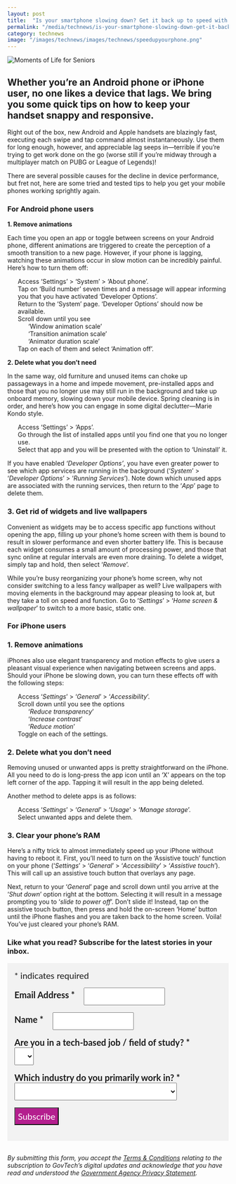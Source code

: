 ```yaml
---
layout: post
title:  "Is your smartphone slowing down? Get it back up to speed with these hacks"
permalink: "/media/technews/is-your-smartphone-slowing-down-get-it-back-up-to-speed-with-these-hacks"
category: technews
image: "/images/technews/images/technews/speedupyourphone.png"
---
```


![Moments of Life for Seniors](/images/technews/speedupyourphone.png)

Whether you’re an Android phone or iPhone user, no one likes a device that lags. We bring you some quick tips on how to keep your handset snappy and responsive.
---

Right out of the box, new Android and Apple handsets are blazingly fast, executing each swipe and tap command almost instantaneously. Use them for long enough, however, and appreciable lag seeps in—terrible if you’re trying to get work done on the go (worse still if you’re midway through a multiplayer match on PUBG or League of Legends)!

There are several possible causes for the decline in device performance, but fret not, here are some tried and tested tips to help you get your mobile phones working sprightly again.

### **For Android phone users**

**1. Remove animations**

Each time you open an app or toggle between screens on your Android phone, different animations are triggered to create the perception of a smooth transition to a new page. However, if your phone is lagging, watching these animations occur in slow motion can be incredibly painful. Here’s how to turn them off:

 - Access ‘Settings’ > ‘System’ > ‘About phone’. 
 - Tap on ‘Build number’ seven times and a message will appear informing you that you have activated ‘Developer Options’.
 - Return to the ‘System’ page. ‘Developer Options’ should now be available.
 - Scroll down until you see
     - ‘Window animation scale’
     - ‘Transition animation scale’
     - ‘Animator duration scale’
- Tap on each of them and select ‘Animation off’.

**2. Delete what you don’t need**

In the same way, old furniture and unused items can choke up passageways in a home and impede movement, pre-installed apps and those that you no longer use may still run in the background and take up onboard memory, slowing down your mobile device. Spring cleaning is in order, and here’s how you can engage in some digital declutter—Marie Kondo style.

 - Access ‘Settings’ > ‘Apps’.
 - Go through the list of installed apps until you find one that you no longer use.
 - Select that app and you will be presented with the option to ‘Uninstall’ it.

If you have enabled *‘Developer Options’*, you have even greater power to see which app services are running in the background (‘*System*’ > ‘*Developer Options*’ > ‘*Running Services*’). Note down which unused apps are associated with the running services, then return to the ‘*App*’ page to delete them.

### **3. Get rid of widgets and live wallpapers**

Convenient as widgets may be to access specific app functions without opening the app, filling up your phone’s home screen with them is bound to result in slower performance and even shorter battery life. This is because each widget consumes a small amount of processing power, and those that sync online at regular intervals are even more draining. To delete a widget, simply tap and hold, then select ‘*Remove*’. 

While you’re busy reorganizing your phone’s home screen, why not consider switching to a less fancy wallpaper as well? Live wallpapers with moving elements in the background may appear pleasing to look at, but they take a toll on speed and function. Go to ‘*Settings*’ > ‘*Home screen & wallpaper*’ to switch to a more basic, static one. 

### For iPhone users

### **1. Remove animations**

iPhones also use elegant transparency and motion effects to give users a pleasant visual experience when navigating between screens and apps. Should your iPhone be slowing down, you can turn these effects off with the following steps:

 - Access ‘*Settings*’ > ‘*General*’ > ‘*Accessibility*’.
 - Scroll down until you see the options
   - ‘*Reduce transparency*’
   - ‘*Increase contrast*’
   - ‘*Reduce motion*’
 - Toggle on each of the settings.

### **2. Delete what you don’t need**

Removing unused or unwanted apps is pretty straightforward on the iPhone. All you need to do is long-press the app icon until an ‘X’ appears on the top left corner of the app. Tapping it will result in the app being deleted.

Another method to delete apps is as follows:
 - Access ‘*Settings*’ > ‘*General*’ > ‘*Usage*’ > ‘*Manage storage*’.
 - Select unwanted apps and delete them.

### **3. Clear your phone’s RAM**

Here’s a nifty trick to almost immediately speed up your iPhone without having to reboot it. First, you’ll need to turn on the ‘Assistive touch’ function on your phone (‘*Settings*’ > ‘*General*’ > ‘*Accessibility*’ > ‘*Assistive touch*’). This will call up an assistive touch button that overlays any page. 

Next, return to your ‘*General*’ page and scroll down until you arrive at the ‘*Shut down*’ option right at the bottom. Selecting it will result in a message prompting you to ‘*slide to power off*’. Don’t slide it! Instead, tap on the assistive touch button, then press and hold the on-screen ‘Home’ button until the iPhone flashes and you are taken back to the home screen. Voila! You’ve just cleared your phone’s RAM. 


### **Like what you read? Subscribe for the latest stories in your inbox.**

<!-- Begin Mailchimp Signup Form -->
<link href="//cdn-images.mailchimp.com/embedcode/classic-10_7.css" rel="stylesheet" type="text/css">
<style type="text/css">
#mc_embed_signup {
	background: #f2f2f2; 
	clear: left; 
	font: 20px Lato,sans-serif;
	margin-bottom: 16px;
	padding: 16px;
	display: inline-block;
}
#mc_embed_signup .indicates-required {
        margin-bottom: 16px;
}
#mc_embed_signup .mc-field-group {
        margin-bottom: 16px;
	margin-right: 16px;
	width: inherit;
}
ul, li{
    list-style:none;
    list-style-type:none;
}
label {
        font-weight: bold;
	margin-bottom: 16px;
	margin-right: 16px;
}
input {
        height: 40px;
}
select {
        height: 40px;
}
option {
        font:20px Lato,sans-serif;
	height: 40px;
}
input[type='radio'] {
  height: 14px;
  width: 14px;
  vertical-align: middle;
  margin-right: 14px;
  margin-left: 4px;
}
#mc_embed_signup .button {
        background-color: #B41E8E;
	font:20px Lato,sans-serif;
        color: #ffffff;
}
#mc_embed_signup form {
    padding: 0;
}	
</style>
<div id="mc_embed_signup">
<form action="https://tech.us16.list-manage.com/subscribe/post?u=9326ff42459737140a6baa881&amp;id=8b7e185878" method="post" id="mc-embedded-subscribe-form" name="mc-embedded-subscribe-form" class="validate" target="_blank" novalidate>
    <div id="mc_embed_signup_scroll">
	
<div class="indicates-required">
	<span class="asterisk">*</span> indicates required
</div>
<div class="mc-field-group">
	<label for="mce-EMAIL"
	       >Email Address  <span class="asterisk">*</span>
</label>
	<input 
	       type="email" 
	       value="" 
	       name="EMAIL" 
	       class="required email" 
	       id="mce-EMAIL"
	/>
</div>
<div class="mc-field-group">
	<label for="mce-FNAME"
	       >Name  <span class="asterisk">*</span>
</label>
	<input 
	       type="text" 
	       value="" 
	       name="FNAME" 
	       class="required" 
	       id="mce-FNAME"
	/>
</div>
<div class="mc-field-group">
	<label for="mce-TECH"
	       >Are you in a tech-based job / field of study?  
	       <span class="asterisk">*</span>
</label>
	<select name="TECH" class="required" id="mce-TECH">
	<option value=""></option>
	<option value="Yes">Yes</option>
	<option value="No">No</option>
</select>
</div>
<div class="mc-field-group">
	<label for="mce-INDUSTRY"
	       >Which industry do you primarily work in?  <span class="asterisk">*</span>
</label>
	<select name="INDUSTRY" class="required" id="mce-INDUSTRY">
	<option value=""></option>
	<option value="Manufacturing - Energy &amp; Chemicals">Manufacturing - Energy &amp; Chemicals</option>
<option value="Manufacturing - Precision Engineering">Manufacturing - Precision Engineering</option>
<option value="Manufacturing - Marine &amp; Offshore">Manufacturing - Marine &amp; Offshore</option>
<option value="Manufacturing - Aerospace">Manufacturing - Aerospace</option>
<option value="Manufacturing - Electronics">Manufacturing - Electronics</option>
<option value="Built Environment - Construction &amp; Architecture">Built Environment - Construction &amp; Architecture</option>
<option value="Built Environment - Real Estate">Built Environment - Real Estate</option>
<option value="Built Environment - Cleaning">Built Environment - Cleaning</option>
<option value="Built Environment - Security">Built Environment - Security</option>
<option value="Trade &amp; Connectivity - Logistics">Trade &amp; Connectivity - Logistics</option>
<option value="Trade &amp; Connectivity - Transportation">Trade &amp; Connectivity - Transportation</option>
<option value="Trade &amp; Connectivity - Wholesale Trade">Trade &amp; Connectivity - Wholesale Trade</option>
<option value="Essential Services - Healthcare">Essential Services - Healthcare</option>
<option value="Essential Services - Education">Essential Services - Education</option>
<option value="Professional Services - Professional &amp; Consulting Services">Professional Services - Professional &amp; Consulting Services</option>
<option value="Professional Services - Financial Services">Professional Services - Financial Services</option>
<option value="Professional Services - Infocomm, Technology &amp; Media">Professional Services - Infocomm, Technology &amp; Media</option>
<option value="Lifestyle - Food &amp; Beverage">Lifestyle - Food &amp; Beverage</option>
<option value="Lifestyle - Retail">Lifestyle - Retail</option>
<option value="Lifestyle - Hotels &amp; Tourism">Lifestyle - Hotels &amp; Tourism</option>
<option value="Lifestyle - Food Manufacturing">Lifestyle - Food Manufacturing</option>
<option value="Government">Government</option>
<option value="Other Industry">Other Industry</option>
<option value="Not Applicable">Not Applicable</option>
	</select>
</div>
	<div id="mce-responses" class="clear">
		<div class="response" id="mce-error-response" style="display:none"></div>
		<div class="response" id="mce-success-response" style="display:none"></div>
	</div>    <!-- real people should not fill this in and expect good things - do not remove this or risk form bot signups-->
    <div style="position: absolute; left: -5000px; font:20px Lato,sans-serif;" aria-hidden="true"><input type="text" name="b_9326ff42459737140a6baa881_8b7e185878" tabindex="-1" value=""></div>
    <div class="clear"><input type="submit" value="Subscribe" name="subscribe" id="mc-embedded-subscribe" class="button"></div>
    </div> 
</form>
</div>
<!--End mc_embed_signup-->

*By submitting this form, you accept the [Terms & Conditions](https://www.tech.gov.sg/files/GovTech-Subscription-Terms-Conditions-2021.pdf) relating to the subscription to GovTech’s digital updates and acknowledge that you have read and understood the [Government Agency Privacy Statement](https://www.tech.gov.sg/privacy/).*


